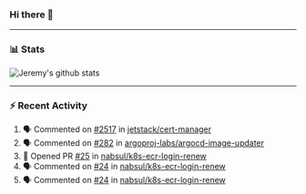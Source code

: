 ### Hi there 👋

---
### 📊 Stats
![Jeremy's github stats](https://github-readme-stats.vercel.app/api?username=jeremyruffell&show_icons=true&theme=github_dark&count_private=true&include_all_commits=true)

---
### ⚡ Recent Activity

<!--START_SECTION:activity-->
1. 🗣 Commented on [#2517](https://github.com/jetstack/cert-manager/issues/2517) in [jetstack/cert-manager](https://github.com/jetstack/cert-manager)
2. 🗣 Commented on [#282](https://github.com/argoproj-labs/argocd-image-updater/issues/282) in [argoproj-labs/argocd-image-updater](https://github.com/argoproj-labs/argocd-image-updater)
3. 💪 Opened PR [#25](https://github.com/nabsul/k8s-ecr-login-renew/pull/25) in [nabsul/k8s-ecr-login-renew](https://github.com/nabsul/k8s-ecr-login-renew)
4. 🗣 Commented on [#24](https://github.com/nabsul/k8s-ecr-login-renew/issues/24) in [nabsul/k8s-ecr-login-renew](https://github.com/nabsul/k8s-ecr-login-renew)
5. 🗣 Commented on [#24](https://github.com/nabsul/k8s-ecr-login-renew/issues/24) in [nabsul/k8s-ecr-login-renew](https://github.com/nabsul/k8s-ecr-login-renew)
<!--END_SECTION:activity-->

